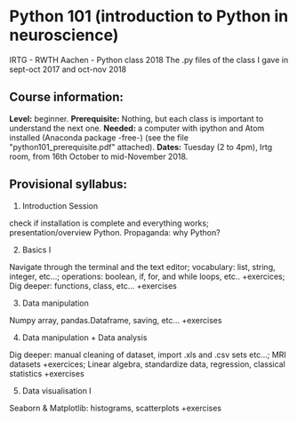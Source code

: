 # Python 101 (introduction to Python in neuroscience)

IRTG - RWTH Aachen - Python class 2018
The .py files of the class I gave in sept-oct 2017 and oct-nov 2018


## Course information:
**Level:** beginner. **Prerequisite:** Nothing, but each class is important to understand the next one. **Needed:** a computer with ipython and Atom installed (Anaconda package -free-) (see the file "python101_prerequisite.pdf" attached). **Dates:** Tuesday (2 to 4pm), Irtg room, from 16th October to mid-November 2018.


## Provisional syllabus:

1. Introduction Session 

check if installation is complete and everything works;
presentation/overview Python. Propaganda: why Python?

2. Basics I

Navigate through the terminal and the text editor;
vocabulary: list, string, integer, etc...;
operations: boolean, if, for, and while loops, etc..
+exercices;
Dig deeper: functions, class, etc...
+exercises

3. Data manipulation

Numpy array, pandas.Dataframe, saving, etc...
+exercises

4. Data manipulation + Data analysis

Dig deeper: manual cleaning of dataset, import .xls and .csv sets etc...;
MRI datasets
+exercices;
Linear algebra, standardize data, regression, classical statistics
+exercises

5. Data visualisation I

Seaborn & Matplotlib: histograms, scatterplots
+exercises

